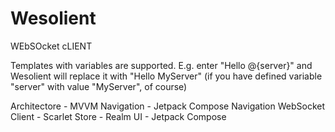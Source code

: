 # Wesolient

WEbSOcket cLIENT

Templates with variables are supported.
E.g. enter "Hello @{server}" and Wesolient will replace it with "Hello MyServer" (if you have defined variable "server" with value "MyServer", of course)

Architectore - MVVM
Navigation - Jetpack Compose Navigation
WebSocket Client - Scarlet
Store - Realm
UI - Jetpack Compose
